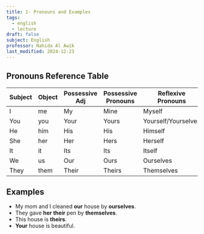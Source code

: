 ```yaml
---
title: 1- Pronouns and Examples
tags:
  - english
  - lecture
draft: false
subject: English
professor: Nahida Al Awik
last_modified: 2024-12-23
---
```

## Pronouns Reference Table

| Subject | Object | Possessive Adj | Possessive Pronouns | Reflexive Pronouns  |
| ------- | ------ | -------------- | ------------------- | ------------------- |
| I       | me     | My             | Mine                | Myself              |
| You     | you    | Your           | Yours               | Yourself/Yourselves |
| He      | him    | His            | His                 | Himself             |
| She     | her    | Her            | Hers                | Herself             |
| It      | it     | Its            | Its                 | Itself              |
| We      | us     | Our            | Ours                | Ourselves           |
| They    | them   | Their          | Theirs              | Themselves          |

## Examples

- My mom and I cleaned **our** house by **ourselves**.
- They gave **her** **their** pen by **themselves**.
- This house is **theirs**.
- **Your** house is beautiful.
